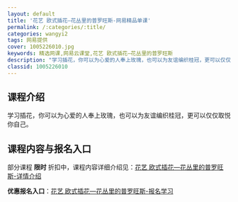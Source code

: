 ```yaml
---
layout: default
title: '花艺 欧式插花—花丛里的普罗旺斯-网易精品单课'
permalink: /:categories/:title/
categories: wangyi2
tags: 网易提供
cover: 1005226010.jpg
keywords: 精选网课,网易云课堂,花艺 欧式插花—花丛里的普罗旺斯
description: "学习插花，你可以为心爱的人奉上玫瑰，也可以为友谊编织桂冠，更可以仅仅取悦你自己。花艺欧式插花—花丛里的普罗旺斯"
classid: 1005226010
---
```


## 课程介绍

学习插花，你可以为心爱的人奉上玫瑰，也可以为友谊编织桂冠，更可以仅仅取悦你自己。

## 课程内容与报名入口

部分课程 **限时** 折扣中，课程内容详细介绍见：[花艺 欧式插花—花丛里的普罗旺斯-详情介绍](https://study.163.com/course/introduction/1005226010.htm?share=1&shareId=1025206652&utm_campaign=share&utm_medium=iphoneShare&utm_source=&utm_u=1025206652)

**优惠报名入口**：[花艺 欧式插花—花丛里的普罗旺斯-报名学习](https://study.163.com/course/introduction/1005226010.htm?share=1&shareId=1025206652&utm_campaign=share&utm_medium=iphoneShare&utm_source=&utm_u=1025206652)


